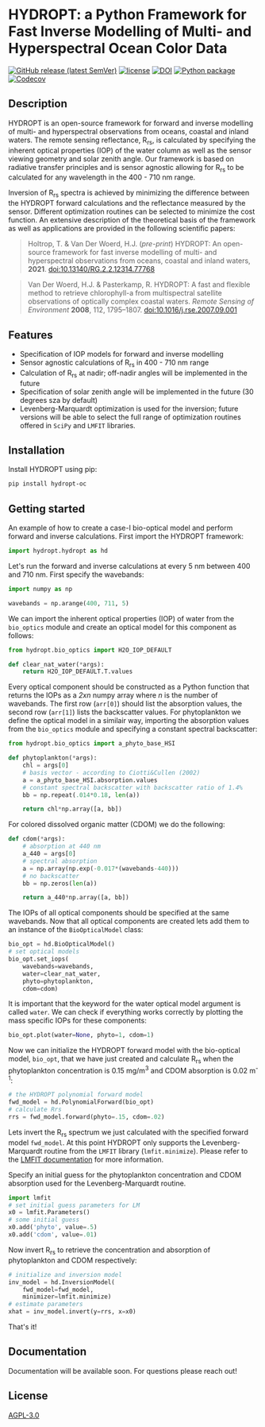 # HYDROPT: a Python Framework for Fast Inverse Modelling of Multi- and Hyperspectral Ocean Color Data

[![GitHub release (latest SemVer)](https://img.shields.io/github/v/release/tadz-io/hydropt)](https://github.com/tadz-io/hydropt/releases/latest)
[![license](https://img.shields.io/github/license/tadz-io/hydropt?label=license)](https://github.com/tadz-io/hydropt/blob/master/LICENSE)
[![DOI](https://zenodo.org/badge/DOI/10.5281/zenodo.5086370.svg)](https://doi.org/10.5281/zenodo.5086370)
[![Python package](https://github.com/tadz-io/hydropt/actions/workflows/python-package.yml/badge.svg)](https://github.com/tadz-io/hydropt/actions/workflows/python-package.yml)
[![Codecov](https://img.shields.io/codecov/c/github/tadz-io/hydropt)](https://app.codecov.io/gh/tadz-io/hydropt)
## Description
<!-- start_ppi_description -->
HYDROPT is an open-source framework for forward and inverse modelling of multi- and hyperspectral observations from oceans, coastal and inland waters. The remote sensing reflectance, R<sub>rs</sub>, is calculated by specifying the inherent optical properties (IOP) of the water column as well as the sensor viewing geometry and solar zenith angle. Our framework is based on radiative transfer principles and is sensor agnostic allowing for R<sub>rs</sub> to be calculated for any wavelength in the 400 - 710 nm range. 

Inversion of R<sub>rs</sub> spectra is achieved by minimizing the difference between the HYDROPT forward calculations and the reflectance measured by the sensor. Different optimization routines can be selected to minimize the cost function. An extensive description of the theoretical basis of the framework as well as applications are provided in the following scientific papers:

> Holtrop, T. & Van Der Woerd, H.J. (*pre-print*) HYDROPT: An open-source framework for fast inverse modelling of multi- and hyperspectral observations from oceans, coastal and inland waters, **2021**. [doi:10.13140/RG.2.2.12314.77768](https://www.researchgate.net/publication/352002441_HYDROPT_An_open-source_framework_for_fast_inverse_modelling_of_multi-_and_hyperspectral_observations_from_oceans_coastal_and_inland_waters?channel=doi&linkId=60b50b3492851cd0d98c7970&showFulltext=true)

>Van Der Woerd, H.J. & Pasterkamp, R. HYDROPT: A fast and flexible method to retrieve chlorophyll-a from multispectral satellite observations of optically complex coastal waters. *Remote Sensing of Environment* **2008**, 112, 1795–1807. [doi:10.1016/j.rse.2007.09.001](https://www.sciencedirect.com/science/article/abs/pii/S003442570700421X?via%3Dihub)

<!-- stop_ppi_description -->
## Features

- Specification of IOP models for forward and inverse modelling
- Sensor agnostic calculations of R<sub>rs</sub> in 400 - 710 nm range
- Calculation of R<sub>rs</sub> at nadir; off-nadir angles will be implemented in the future
- Specification of solar zenith angle will be implemented in the future (30 degrees sza by default)
- Levenberg-Marquardt optimization is used for the inversion; future versions will be able to select the full range of optimization routines offered in ```SciPy``` and ```LMFIT``` libraries.
## Installation

Install HYDROPT using pip:

```bash
pip install hydropt-oc
```

## Getting started
An example of how to create a case-I bio-optical model and perform forward and inverse calculations. First import the HYDROPT framework:

```python
import hydropt.hydropt as hd
```

Let's run the forward and inverse calculations at every 5 nm between 400 and 710 nm. First specify the wavebands:

```python
import numpy as np

wavebands = np.arange(400, 711, 5)
```

We can import the inherent optical properties (IOP) of water from the ```bio_optics``` module and create an optical model for this component as follows:

```python
from hydropt.bio_optics import H2O_IOP_DEFAULT

def clear_nat_water(*args):
    return H2O_IOP_DEFAULT.T.values
```

Every optical component should be constructed as a Python function that returns the IOPs as a *2xn* numpy array where *n* is the number of wavebands. The first row (```arr[0]```) should list the absorption values, the second row (```arr[1]```) lists the backscatter values. For phytoplankton we define the optical model in a similair way, importing the absorption values from the ```bio_optics``` module and specifying a constant spectral backscatter:

```python
from hydropt.bio_optics import a_phyto_base_HSI

def phytoplankton(*args):
    chl = args[0]
    # basis vector - according to Ciotti&Cullen (2002)
    a = a_phyto_base_HSI.absorption.values
    # constant spectral backscatter with backscatter ratio of 1.4%
    bb = np.repeat(.014*0.18, len(a))

    return chl*np.array([a, bb])
```

For colored dissolved organic matter (CDOM) we do the following:

```python
def cdom(*args):
    # absorption at 440 nm
    a_440 = args[0]
    # spectral absorption
    a = np.array(np.exp(-0.017*(wavebands-440)))
    # no backscatter
    bb = np.zeros(len(a))

    return a_440*np.array([a, bb])
```

The IOPs of all optical components should be specified at the same wavebands. Now that all optical components are created lets add them to an instance of the ```BioOpticalModel``` class:

```python
bio_opt = hd.BioOpticalModel()
# set optical models
bio_opt.set_iops(
    wavebands=wavebands,
    water=clear_nat_water,
    phyto=phytoplankton,
    cdom=cdom)
```

It is important that the keyword for the water optical model argument is called ```water```. We can check if everything works correctly by plotting the mass specific IOPs for these components:

```python
bio_opt.plot(water=None, phyto=1, cdom=1)
```

Now we can initialize the HYDROPT forward model with the bio-optical model, ```bio_opt```, that we have just created and calculate R<sub>rs</sub> when the phytoplankton concentration is 0.15 mg/m<sup>3</sup> and CDOM absorption is 0.02 m<sup>-1</sup>:

```python
# the HYDROPT polynomial forward model
fwd_model = hd.PolynomialForward(bio_opt)
# calculate Rrs
rrs = fwd_model.forward(phyto=.15, cdom=.02)
```

Lets invert the R<sub>rs</sub> spectrum we just calculated with the specified forward model ```fwd_model```. At this point HYDROPT only supports the Levenberg-Marquardt routine from the ```LMFIT``` library (```lmfit.minimize```). Please refer to the [LMFIT documentation](https://lmfit.github.io/lmfit-py/) for more information. 

Specify an initial guess for the phytoplankton concentration and CDOM absorption used for the Levenberg-Marquardt routine. 

```python
import lmfit
# set initial guess parameters for LM
x0 = lmfit.Parameters()
# some initial guess
x0.add('phyto', value=.5)
x0.add('cdom', value=.01)
```
Now invert R<sub>rs</sub> to retrieve the concentration and absorption of phytoplankton and CDOM respectively:

```python
# initialize and inversion model
inv_model = hd.InversionModel(
    fwd_model=fwd_model,
    minimizer=lmfit.minimize)
# estimate parameters
xhat = inv_model.invert(y=rrs, x=x0)
```
That's it! 

## Documentation

Documentation will be available soon. For questions please reach out!
## License
[AGPL-3.0](./LICENSE)